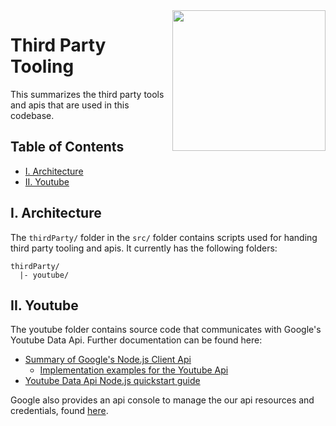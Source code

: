 <img align="right" width="245" height="225" src="https://github.com/jimmy-e/mybord-server/blob/master/etc/assets/thirdParty.png">

# Third Party Tooling

This summarizes the third party tools and apis that are used in this codebase.

## Table of Contents

* [I. Architecture](#i-architecture)
* [II. Youtube](#ii-youtube)

## I. Architecture

The `thirdParty/` folder in the `src/` folder contains scripts used for handing third party
tooling and apis. It currently has the following folders:

```
thirdParty/
  |- youtube/
```

## II. Youtube

The youtube folder contains source code that communicates with Google's Youtube Data Api. Further
documentation can be found here:
  * [Summary of Google's Node.js Client Api](https://github.com/googleapis/google-api-nodejs-client#google-apis-nodejs-client)
    * [Implementation examples for the Youtube Api](https://github.com/googleapis/google-api-nodejs-client/tree/master/samples/youtube)
  * [Youtube Data Api Node.js quickstart guide](https://developers.google.com/youtube/v3/quickstart/nodejs)

Google also provides an api console to manage the our api resources and credentials, found
[here](https://console.developers.google.com/apis/credentials?showWizardSurvey=true&project=mybord).
